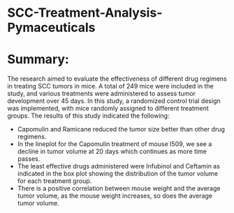 # SCC-Treatment-Analysis-Pymaceuticals
# Summary: 

The research aimed to evaluate the effectiveness of different drug regimens in treating SCC tumors in mice. A total of 249 mice were included in the study, and various treatments were administered to assess tumor development over 45 days. In this study, a randomized control trial design was implemented, with mice randomly assigned to different treatment groups.
	The results of this study indicated the following:
- Capomulin and Ramicane reduced the tumor size better than other drug regimens.
- In the lineplot for the Capomulin treatment of mouse I509, we see a decline in tumor volume at 20 days which continues as more time passes. 
- The least effective drugs administered were Infubinol and Ceftamin as indicated in the box plot showing the distribution of the tumor volume for each treatment group. 
- There is a positive correlation between mouse weight and the average tumor volume, as the mouse weight increases, so does the average tumor volume. 
